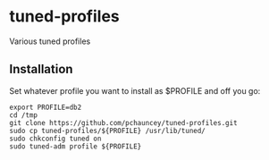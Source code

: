 # tuned-profiles
Various tuned profiles

## Installation
Set whatever profile you want to install as $PROFILE and off you go:
```
export PROFILE=db2
cd /tmp
git clone https://github.com/pchauncey/tuned-profiles.git
sudo cp tuned-profiles/${PROFILE} /usr/lib/tuned/
sudo chkconfig tuned on
sudo tuned-adm profile ${PROFILE}
```
